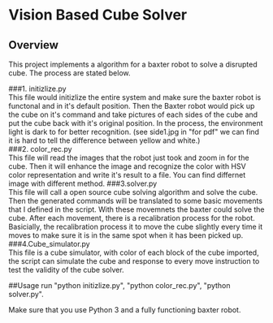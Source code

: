 # Vision Based Cube Solver
## Overview 
This project implements a algorithm for a baxter robot to solve a disrupted cube. The process are stated below.

###1. initizlize.py  
This file would initizlize the entire system and make sure the baxter robot is functonal and in it's default position. Then the Baxter robot would pick up the cube on it's command and take pictures of each sides of the cube and put the cube back with it's original position. In the process, the environment light is dark to for better recognition. (see side1.jpg in "for pdf" we can find it is hard to tell the difference between yellow and white.)  
###2. color_rec.py  
This file will read the images that the robot just took and zoom in for the cube. Then it will enhance the image and recognize the color with HSV color representation and write it's result to a file. You can find differnet image with different method. 
###3.solver.py      
This file will call a open source cube solving algorithm and solve the cube. Then the generated commands will be translated to some basic movements that I defined in the script. With these movemnets the baxter could solve the cube. After each movement, there is a recalibration process for the robot. Basicially, the recalibration process it to move the cube slightly every time it moves to make sure it is in the same spot when it has been picked up. 
###4.Cube_simulator.py  
This file is a cube simulator, with color of each block of the cube imported, the script can simulate the cube and response to every move instruction to test the validity of the cube solver.  

##Usage 
run "python initizlize.py", "python color_rec.py", "python solver.py".  

Make sure that you use Python 3 and a fully functioning baxter robot.

